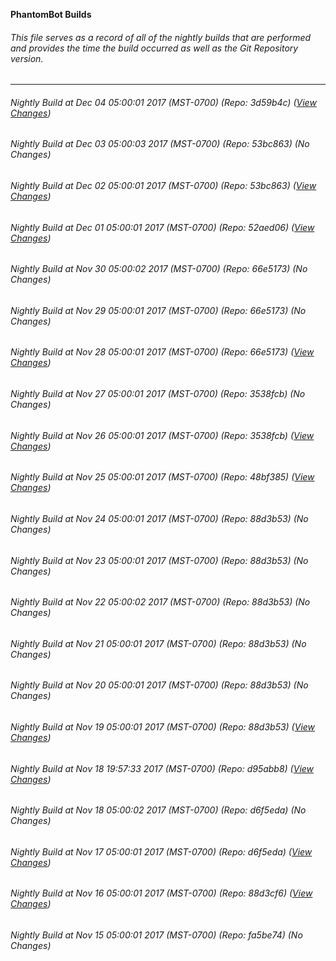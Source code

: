 **PhantomBot Builds**

###### This file serves as a record of all of the nightly builds that are performed and provides the time the build occurred as well as the Git Repository version.
-------------------------------------------------------------------------------------------------------------
###### Nightly Build at Dec 04 05:00:01 2017 (MST-0700) (Repo: 3d59b4c) ([View Changes](https://github.com/PhantomBot/PhantomBot/compare/53bc863...3d59b4c))
###### Nightly Build at Dec 03 05:00:03 2017 (MST-0700) (Repo: 53bc863) (No Changes)
###### Nightly Build at Dec 02 05:00:01 2017 (MST-0700) (Repo: 53bc863) ([View Changes](https://github.com/PhantomBot/PhantomBot/compare/52aed06...53bc863))
###### Nightly Build at Dec 01 05:00:01 2017 (MST-0700) (Repo: 52aed06) ([View Changes](https://github.com/PhantomBot/PhantomBot/compare/66e5173...52aed06))
###### Nightly Build at Nov 30 05:00:02 2017 (MST-0700) (Repo: 66e5173) (No Changes)
###### Nightly Build at Nov 29 05:00:01 2017 (MST-0700) (Repo: 66e5173) (No Changes)
###### Nightly Build at Nov 28 05:00:01 2017 (MST-0700) (Repo: 66e5173) ([View Changes](https://github.com/PhantomBot/PhantomBot/compare/3538fcb...66e5173))
###### Nightly Build at Nov 27 05:00:01 2017 (MST-0700) (Repo: 3538fcb) (No Changes)
###### Nightly Build at Nov 26 05:00:01 2017 (MST-0700) (Repo: 3538fcb) ([View Changes](https://github.com/PhantomBot/PhantomBot/compare/48bf385...3538fcb))
###### Nightly Build at Nov 25 05:00:01 2017 (MST-0700) (Repo: 48bf385) ([View Changes](https://github.com/PhantomBot/PhantomBot/compare/88d3b53...48bf385))
###### Nightly Build at Nov 24 05:00:01 2017 (MST-0700) (Repo: 88d3b53) (No Changes)
###### Nightly Build at Nov 23 05:00:01 2017 (MST-0700) (Repo: 88d3b53) (No Changes)
###### Nightly Build at Nov 22 05:00:02 2017 (MST-0700) (Repo: 88d3b53) (No Changes)
###### Nightly Build at Nov 21 05:00:01 2017 (MST-0700) (Repo: 88d3b53) (No Changes)
###### Nightly Build at Nov 20 05:00:01 2017 (MST-0700) (Repo: 88d3b53) (No Changes)
###### Nightly Build at Nov 19 05:00:01 2017 (MST-0700) (Repo: 88d3b53) ([View Changes](https://github.com/PhantomBot/PhantomBot/compare/d95abb8...88d3b53))
###### Nightly Build at Nov 18 19:57:33 2017 (MST-0700) (Repo: d95abb8) ([View Changes](https://github.com/PhantomBot/PhantomBot/compare/d6f5eda...d95abb8))
###### Nightly Build at Nov 18 05:00:02 2017 (MST-0700) (Repo: d6f5eda) (No Changes)
###### Nightly Build at Nov 17 05:00:01 2017 (MST-0700) (Repo: d6f5eda) ([View Changes](https://github.com/PhantomBot/PhantomBot/compare/88d3cf6...d6f5eda))
###### Nightly Build at Nov 16 05:00:01 2017 (MST-0700) (Repo: 88d3cf6) ([View Changes](https://github.com/PhantomBot/PhantomBot/compare/fa5be74...88d3cf6))
###### Nightly Build at Nov 15 05:00:01 2017 (MST-0700) (Repo: fa5be74) (No Changes)
